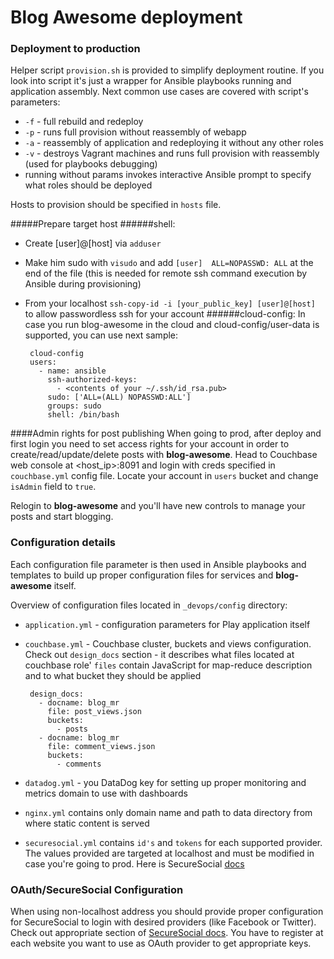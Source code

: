 # Blog Awesome deployment

### Deployment to production

Helper script `provision.sh` is provided to simplify deployment routine. If you look into script it's just a wrapper 
for Ansible playbooks running and application assembly. Next common use cases are covered with script's 
parameters:
 * `-f` - full rebuild and redeploy
 * `-p` - runs full provision without reassembly of webapp
 * `-a` - reassembly of application and redeploying it without any other roles
 * `-v` - destroys Vagrant machines and runs full provision with reassembly (used for playbooks debugging)
 * running without params invokes interactive Ansible prompt to specify what roles should be deployed
 
Hosts to provision should be specified in `hosts` file.

#####Prepare target host
######shell:
 * Create [user]@[host] via `adduser`
 * Make him sudo with `visudo` and add `[user]  ALL=NOPASSWD: ALL` at the end of the file (this is needed for remote ssh command execution by Ansible during provisioning)
 * From your localhost `ssh-copy-id -i [your_public_key] [user]@[host]` to allow passwordless ssh for your account
######cloud-config:
In case you run blog-awesome in the cloud and cloud-config/user-data is supported, you can use next sample:

        cloud-config
        users:
          - name: ansible
            ssh-authorized-keys:
              - <contents of your ~/.ssh/id_rsa.pub>
            sudo: ['ALL=(ALL) NOPASSWD:ALL']
            groups: sudo
            shell: /bin/bash

####Admin rights for post publishing
When going to prod, after deploy and first login you need to set access rights for your account 
in order to create/read/update/delete posts with **blog-awesome**. Head to Couchbase web console at 
<host_ip>:8091 and login with creds specified in `couchbase.yml` config file. 
Locate your account in `users` bucket and change `isAdmin` field to `true`.

Relogin to **blog-awesome** and you'll have new controls to manage your posts and start blogging.

### Configuration details

Each configuration file parameter is then used in Ansible playbooks and templates to build up proper configuration files for services and **blog-awesome** itself.

Overview of configuration files located in `_devops/config` directory: 

 * `application.yml` - configuration parameters for Play application itself
 * `couchbase.yml` - Couchbase cluster, buckets and views configuration. Check out `design_docs` section - it describes what files located at couchbase role' `files` contain JavaScript for map-reduce description and to what bucket they should be applied
        
        design_docs:
          - docname: blog_mr
            file: post_views.json
            buckets:
              - posts
          - docname: blog_mr
            file: comment_views.json
            buckets:
              - comments
 * `datadog.yml` - you DataDog key for setting up proper monitoring and metrics domain to use with dashboards
 * `nginx.yml` contains only domain name and path to data directory from where static content is served
 * `securesocial.yml` contains `id's` and `tokens` for each supported provider. The values provided are targeted at localhost and must be modified in case you're going to prod. Here is SecureSocial [docs](http://securesocial.ws/guide/configuration.html)

### OAuth/SecureSocial Configuration
When using non-localhost address you should provide proper configuration for SecureSocial to login with
 desired providers (like Facebook or Twitter). Check out appropriate section of [SecureSocial docs](http://securesocial.ws/guide/configuration.html).
 You have to register at each website you want to use as OAuth provider to get appropriate keys.
